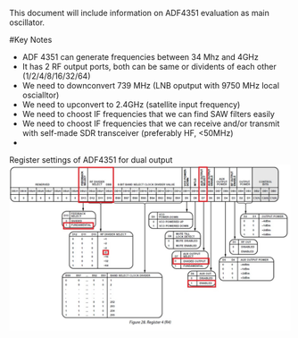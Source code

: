 This document will include information on ADF4351 evaluation as main oscillator.


#Key Notes
- ADF 4351 can generate frequencies between 34 Mhz and 4GHz
- It has 2 RF output ports, both can be same or dividents of each other (1/2/4/8/16/32/64)
- We need to downconvert 739 MHz (LNB oputput with 9750 MHz local oscialltor)
- We need to upconvert to 2.4GHz (satellite input frequency)
- We need to choost IF frequencies that we can find SAW filters easily
- We need to choost IF frequencies that we can receive and/or transmit with self-made SDR transceiver (preferably HF, <50MHz)
- 



Register settings of ADF4351 for dual output
<IMG SRC=https://raw.githubusercontent.com/barisdinc/QO100-Partable/main/Docs/ADF4351_rfab.jpg>
